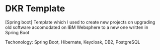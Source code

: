 # DKR Template
[Spring boot] Template which I used to create new projects on upgrading old software accomodated on IBM Websphere to a new one written in Spring Boot

Techonology: Spring Boot, Hibernate, Keycloak, DB2, PostgreSQL
